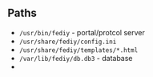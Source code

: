 

## Paths
- `/usr/bin/fediy` - portal/protcol server
- `/usr/share/fediy/config.ini`
- `/usr/share/fediy/templates/*.html`
- `/var/lib/fediy/db.db3` - database
- 